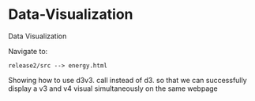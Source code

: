 # Data-Visualization
Data Visualization

Navigate to:

    release2/src --> energy.html
    
Showing how to use d3v3. call instead of d3. so that we can successfully display a v3 and v4 visual simultaneously on the same webpage

